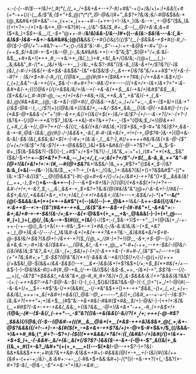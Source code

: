 +:-*(_-(_--#(*_$--+!&)+!_#(*(_((_+_/+$&+&+--+?-#_/+#&"-+()+/&/+)+:_)+&&!_(+#(_+*-++_(/_(-$($__&/$"&;($+"+$_@(*(*(*_@-@&/(#+"_&$?+?&/&;&/-#_@&$&&-*(@_&&#&*(#+&&"--+_(++:+_(++-+#--(++*-)+!-)&+_)(&-&--+:_+-@$"($&_(&((+!+?+;-/+(+&-&+*_@-*&?(#(-+_(/&"-$&_($_#+:_$--(__@(+&:&;&_+#($+&_)+$_$+-&__/(_-$+"_@++-#-/__&!&)_&&-(/&--)_#+((-_-&(&:-$&!&---&:(_&-&)&$-)&*&-+&+:-*_&&#&#&;(@_(_)&__&&:(-+#()_(_)&_(/_)(*(/$"(__(-$&&&-+$+#((-#_/-@($-)-@(/+"-*+#&?-_+--*+;()-/(&$"&:-#-_$"-_-_+)-_+*+-_&_@&+-*_#+"()-+(++$_$_/_+&_(#-+-$+)&--@_(-_&;&#&#&:++(-+-$"&;$"_$(@+"_/+;&:_&(-&$__+#+&+!(*++_#_--+&:+*_/&(_)_)+#_+&!_&+/()&!&;-/(@+(___(_)-_&;&&&"_#-/(*+:_/&/+!&--+-__)-/&:_+&:$?-*_#&"((&-_&_((&-&+!+/$?&?(/-(&(&)_(-#-/+(&&(+-&+$&-&*&$&"-(&"+&($&!_$-/-_&+-*(/&?&"&/+++#$"+!(+&-(--#$?+:($&/+$+#-(-#_/((_((@&*___@(#(#++($_#&++*+?_#&;_(-/++&&+:&$+/()-(_(+)_&&"--&-++(/(+_$&-(--#_+_#+?+:-#&:()++-_---_(((_+&+/+-(&+)_&+?+"+:&-&#+&(-+;(((_(@&+(/(/_+&$&/&/+!&:-+(-+&-&(++$__&(-*+&_(+)&#$"&$__&;($+&&/+(_#-#(#-@_-+;+)+)+&(-+#&;+)&_+*&_&"_+&"&)(-+_(_&-&)_@(#&*&#__(@_-&-+&(-(@+#(/_@(&&:-+&!_+_(+/+"+:_-_&+-($_+&!+((_&:+"(/&$-@&--)_-_/$?_(+)(*(@&/&_+(((&_&)+_-*+_&/-$&*_&&;__()(&-@(-+&&#()-(+:(+(*&$-@_+&*&&-(+"+"(#--&$+$+;&(_/+(_(&(_/+$(+-)&/+:&!$?-(+/_--*_-&-+?(/+:-(+?-)_(&?&+-(_/(@+-++&?_/$?_)&!&-+*&)-#+?&++?+-_-($+"(@&;_$_/+!(@&*+!(_+#_/_&-+(/_@+?++((--&((/(_-&&((*&/-#&)&;+)($+$&_+$-#+"&?&)$?+;&&-&-*-#_@&-(&&:_@(#()-/-)&&&*_-&(_#-#-(&+&(+_+!+(-+_@$?_#-)&-+)(@+&-&-&(*-$&:(&(_&$&;&)+$(+-(-#+;+(&:&-_)__&?-)_#(/+++++#&/&(&(+&-@-($"(/+(+/+!&!$"+?&-$?(+_-+_-@&*&$()_)&)+$&+&#_&((-@_$-$+?$?+"+__&_$-$-#+_($(&-$&$&?(-($()(-(_+#$"+/+$+?&?(/-/_)&"&_+:+"+)_/(#+"+*(*&__$&"($&/-$+!+__+--_$(*&?+?-*&_--_)+;+/_(_-+;&(+?+/$"-/+$(__&-&_&_++"&"-#(@+!(&(+&!+!+:+:(#_--#(@+$&?___&+!&$&/-)&_++_#$?+"()_$&*_$-)_)&?__&:&_(+&(---/&__--)(&_/_&($__+;+?-+_(+&+:_/()&;_)+:&&&?(&(+()+?&$&#$"-((*+(&:+:$?_-&(()$"-__@(@&&$"_(-#(*-@+#+&+/()-/+(+/&#+)-++?&"(*_)+$__&&&(&!(__++_-)_$+_()__+&---&++--(__-_)---&+$+#+!&)-)()(@(/(*&+&$_(+!+/+?+--*&#-/+!+;+-&?_$_-__&:_&&*-+_$+*&?+?&:_&(@(#&(&"&"(@+/-&-&+!-)_/___#&(-_-_&$+;&/(/_+&&&(+&+_+!+;+)&)_(-*+!+&&&+;((&!+---+;&$&/+)-*_(__+"--&_(*(@_(-$&&&:&*(*+(+*-+&#$"(+(--)&((--)-*_@&+__+!&_&/-_&__$+$+_-$&((/(/&!+-+:&++$--+:+-(($"(#&*+-++&__/&($"&*--&$-+(-(#-#&"+!_-&*&"+:-&+;&)+#-+-*-$&!(&-/+;&+--&(+:_@&$+(+_+__+&-_@&&&(-)-)+(+!_@---#_(+)_)+(_@(/_(&;&--*-$(#(((_+(&(-__)-/($+;-/_$&-+)($+-+"__(+(@(&(+_/-+-++-(-+--@()_&-)+&(+-+-#&-_$+-+:(+_#&;_(-/&*-_&:&!&/&:-(+$_+&?+:_)_@+)&;&-(/---/-(_)&!&#-&+(+&(*-*+?&++?&:-_&)&#&*&/+$+#-@-$&!&/+$&?(&_@+!-/&++-+?($_/(@_+_/(#-)+?+!(@__-&+;+$-@--(/+-&+&;&:+;-#+)&-&)($&#+-__(@&_&!_-&+-+_@__+*-#+(-++_--++-$_&_(_-(@&/-((&(#&)&;$"&?_&+/_(&-_(+;_$&)+(-(+)(-&+++&-($-$_#+#-/_(&"$"+/---++(&(+"+?&;&#+;+"_$-$$?(@&"&)(*+!(-&&&:&:-*&!()($()+/(*-/-@((+/(/++_+(/+_&$&!_@-$(&&_+/&&-$&$()--+:__&*-)&&(&+!+_$?&$+(_/+;+$_$(*+#&(+/+--&_$-)-)-@&!&&-#()+#(#_@-+&_(/-*-(&(($&(-&_$-&_++_-(&*(-+"_$$?&---(/(-__+)(_-(&?$"+$&&&!_+&!&"&*_@-#_#_#+?&)(+()_&-$&&&:&:(++"&&&(&?_&&?-(+:(-+*++_&$?-*&?-$_@-*&:-$(-()-)_(-)_$()&)($&?&&-@-)(-(_()+"(+_/+!-@(#(---&-&+(/+__$+-+#$"&-(/+*(&&#(__-(/-*&"&$++()++-++"_$&&_-()+_(_+)_+(+-&&/&)_+++-+_&(+&#+)+&&(()_@&:-@_+-----*_&((+_()&#_+--+-+-(--)&:$?-(&;&$+?($+*+"+;+)&_+$__(#$"&:-___+&+#&_(_-#&#($+#&;_$_/+)-@&!-)-(+_+!+:&(_&(*__+#_#$?(-&+-++-+&&(_&&;_+((&?&&__-@+!(&+&+"-++_-#_(++&$+!+_(*__(@&;-*(#_--(_$-&(/_(-++*--_-$"&?((_)&-+&_(&&(/_-&/_/$?(+__+/+;+$++_(-@-#$?_$&_&)(/(@&;((-$--(@&#-+(((#__&__@&*(+__(*&$-+++&)&$&*_@(_+;&+-@$?&&&((/+!-*-_+)-+-&(#($(*_-+&+&+-+*$?&/+)_+-@+$-#+$&+_/_$_((/&&&-+)&++#_#&;(*_#+?--$?+/-*($(((*+*&&&/+?&!+:((_(&#&!-/+)&#(/()+!&++-+$+$_)+_-(-&&#-_&/+(&:_&(*(/$?$?-)&&($-+-&+-(*-@+-$"_&((&(+_&((&_+_#((+-&?_/&#+*(+(+_+___+((---$(*&!-__@--++$?-)+?&(-&&*&&&$+++;+#(*&?&*++&#-_&!&&++_#+(-#_&&&(@(+-$+$__+(-(&)(#((&(++(&_#+-(*+_+-+;_/&)-_&:&#+:-*+-__(-_#_&+$+&&:&#+)-/(*()(-+&-*+?(+(_-$&?(*-#+?_$-&(_-@&-_-$"++&:+"+)&)-+&#_:_:
